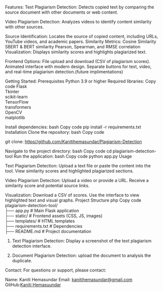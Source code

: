 Features:
Text Plagiarism Detection: Detects copied text by comparing the source document with other documents or web content.

Video Plagiarism Detection: Analyzes videos to identify content similarity with other sources.

Source Identification: Locates the source of copied content, including URLs, YouTube videos, and academic papers.
Similarity Metrics:
Cosine Similarity
SBERT & BERT similarity
Pearson, Spearman, and RMSE correlation
Visualization: Displays similarity scores and highlights plagiarized text.

Frontend Options:
File upload and download (CSV of plagiarism scores).
Animated interface with modern design.
Separate buttons for text, video, and real-time plagiarism detection.(future implimentations)

Getting Started:
Prerequisites
Python 3.9 or higher
Required libraries:
Copy code
Flask  
Tkinter  
scikit-learn  
TensorFlow  
transformers  
OpenCV  
matplotlib  

Install dependencies:
bash
Copy code
pip install -r requirements.txt
Installation
Clone the repository:
bash
Copy code

git clone: [https//github.com/Kanitihemasundar/Plagiarism-Detection](https://github.com/Kanitihemasundar/Plagiarism-Detection)

Navigate to the project directory:
bash
Copy code
cd plagiarism-detection-tool
Run the application:
bash
Copy code
python app.py
Usage

Text Plagiarism Detection:
Upload a text file or paste the content into the tool.
View similarity scores and highlighted plagiarized sections.

Video Plagiarism Detection:
Upload a video or provide a URL.
Receive a similarity score and potential source links.

Visualization:
Download a CSV of scores.
Use the interface to view highlighted text and visual graphs.
Project Structure
php
Copy code
plagiarism-detection-tool/  
├── app.py                 # Main Flask application  
├── static/                # Frontend assets (CSS, JS, images)  
├── templates/             # HTML templates              
├── requirements.txt       # Dependencies  
├── README.md              # Project documentation  

1. Text Plagiarism Detection:
Display a screenshot of the text plagiarism detection interface.

2. Document Plagiarism Detection:
upload the document to analysis the duplicate.

Contact:
For questions or support, please contact:

Name: Kaniti Hemasundar
Email: kanitihemasundar@gmail.com
GitHub:[Kaniti Hemasuundar](https://github.com/Kanitihemasundar)
